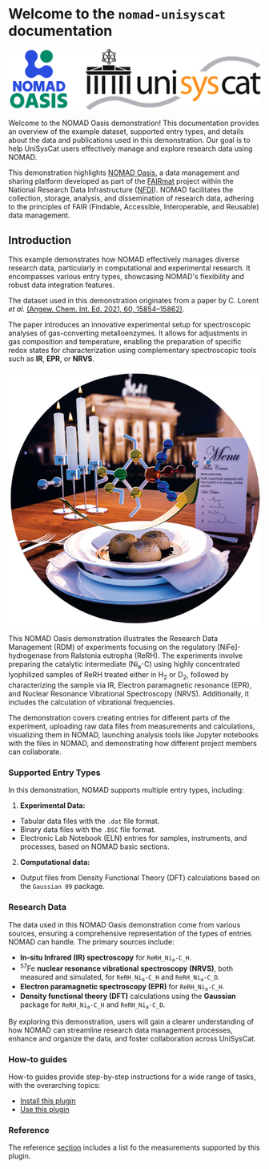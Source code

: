 # Welcome to the `nomad-unisyscat` documentation

![Combined logos for NOMAD Oasis and UniSysCat](images/Logos.png)

Welcome to the NOMAD Oasis demonstration! This documentation provides an overview of the example dataset, supported entry types, and details about the data and publications used in this demonstration. Our goal is to help UniSysCat users effectively manage and explore research data using NOMAD.

This demonstration highlights [NOMAD Oasis](https://nomad-lab.eu/nomad-lab/nomad-oasis.html), a data management and sharing platform developed as part of the [FAIRmat](https://www.fairmat-nfdi.eu/fairmat/) project within the National Research Data Infrastructure ([NFDI](https://www.nfdi.de/)). NOMAD facilitates the collection, storage, analysis, and dissemination of research data, adhering to the principles of FAIR (Findable, Accessible, Interoperable, and Reusable) data management.


## Introduction

This example demonstrates how NOMAD effectively manages diverse research data, particularly in computational and experimental research. It encompasses various entry types, showcasing NOMAD's flexibility and robust data integration features.

The dataset used in this demonstration originates from a paper by C. Lorent *et al.*
[(Angew. Chem. Int. Ed. 2021, 60, 15854–15862)](doi.org/10.1002/anie.202100451).

The paper introduces an innovative experimental setup for spectroscopic analyses of gas-converting metalloenzymes. It allows for adjustments in gas composition and temperature, enabling the preparation of specific redox states for characterization using complementary spectroscopic tools such as **IR**, **EPR**, or **NRVS**.

![Alt text](images/TOC%20figure%20from%20paper.png)


This NOMAD Oasis demonstration illustrates the Research Data Management (RDM) of experiments focusing on the regulatory [NiFe]-hydrogenase from Ralstonia eutropha (ReRH). The experiments involve preparing the catalytic intermediate (Ni<sub>a</sub>-C) using highly concentrated lyophilized samples of ReRH treated either in H<sub>2</sub> or D<sub>2</sub>, followed by characterizing the sample via IR, Electron paramagnetic resonance (EPR), and Nuclear Resonance Vibrational Spectroscopy (NRVS). Additionally, it includes the calculation of vibrational frequencies.

The demonstration covers creating entries for different parts of the experiment, uploading raw data files from measurements and calculations, visualizing them in NOMAD, launching analysis tools like Jupyter notebooks with the files in NOMAD, and demonstrating how different project members can collaborate.


### **Supported Entry Types**
In this demonstration, NOMAD supports multiple entry types, including:

1. **Experimental Data:**
- Tabular data files with the `.dat` file format.
- Binary data files with the `.DSC` file format.
- Electronic Lab Notebook (ELN) entries for samples, instruments, and processes, based on NOMAD basic sections.


2. **Computational data:**
- Output files from Density Functional Theory (DFT) calculations based on the ``Gaussian 09`` package.

### **Research Data**

The data used in this NOMAD Oasis demonstration come from various sources, ensuring a comprehensive representation of the types of entries NOMAD can handle. The primary sources include:

- **In-situ Infrared (IR) spectroscopy** for <code>ReRH_Ni<sub>a</sub>-C_H</code>.
- <sup>57</sup>Fe **nuclear resonance vibrational spectroscopy (NRVS)**, both measured and simulated, for <code>ReRH_Ni<sub>a</sub>-C_H</code> and <code>ReRH_Ni<sub>a</sub>-C_D</code>.
- **Electron paramagnetic spectroscopy (EPR)** for <code>ReRH_Ni<sub>a</sub>-C_H</code>.
- **Density functional theory (DFT)** calculations using the **Gaussian** package for <code>ReRH_Ni<sub>a</sub>-C_H</code> and <code>ReRH_Ni<sub>a</sub>-C_D</code>.

By exploring this demonstration, users will gain a clearer understanding of how NOMAD can streamline research data management processes, enhance and organize the data, and foster collaboration across UniSysCat.


<div markdown="block" class="home-grid">
<div markdown="block">

### How-to guides

How-to guides provide step-by-step instructions for a wide range of tasks, with the overarching topics:

- [Install this plugin](how_to/install_this_plugin.md)
- [Use this plugin](how_to/use_this_plugin.md)

</div>

<div markdown="block">


### Reference

The reference [section](reference/references.md) includes a list fo the measurements supported by this plugin.

</div>
</div>
